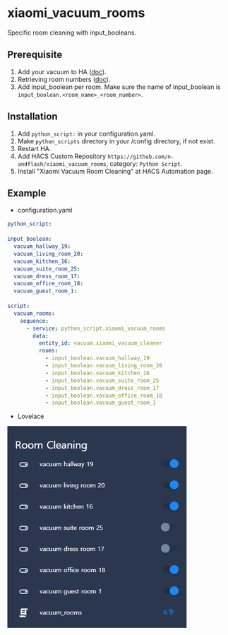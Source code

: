 # xiaomi\_vacuum\_rooms
Specific room cleaning with input_booleans.

## Prerequisite

1. Add your vacuum to HA ([doc](https://www.home-assistant.io/integrations/vacuum.xiaomi_miio/)).
2. Retrieving room numbers ([doc](https://www.home-assistant.io/integrations/vacuum.xiaomi_miio/#example-on-how-to-clean-a-specific-room)).
3. Add input\_boolean per room. Make sure the name of input\_boolean is `input_boolean.<room_name>_<room_number>`.

## Installation

1. Add `python_script:` in your configuration.yaml.
2. Make `python_scripts` directory in your /config directory, if not exist.
3. Restart HA.
4. Add HACS Custom Repository `https://github.com/n-andflash/xiaomi_vacuum_rooms`, category: `Python Script`.
5. Install "Xiaomi Vacuum Room Cleaning" at HACS Automation page.

## Example

* configuration.yaml

```yaml
python_script:

input_boolean:
  vacuum_hallway_19:
  vacuum_living_room_20:
  vacuum_kitchen_16:
  vacuum_suite_room_25:
  vacuum_dress_room_17:
  vacuum_office_room_18:
  vacuum_guest_room_1:

script:
  vacuum_rooms:
    sequence:
      - service: python_script.xiaomi_vacuum_rooms
        data:
          entity_id: vacuum.xiaomi_vacuum_cleaner
          rooms:
            - input_boolean.vacuum_hallway_19
            - input_boolean.vacuum_living_room_20
            - input_boolean.vacuum_kitchen_16
            - input_boolean.vacuum_suite_room_25
            - input_boolean.vacuum_dress_room_17
            - input_boolean.vacuum_office_room_18
            - input_boolean.vacuum_guest_room_1
```

* Lovelace

![lovalace example](example.png)
